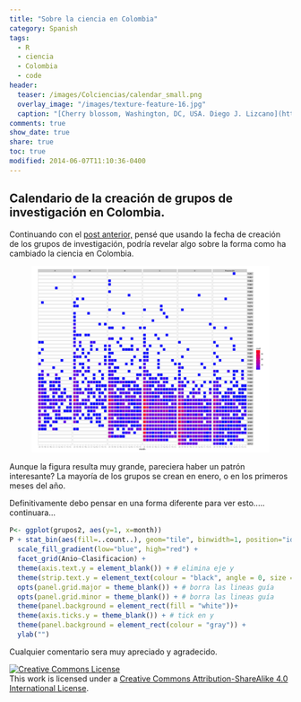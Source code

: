 ```yaml
---
title: "Sobre la ciencia en Colombia"
category: Spanish
tags: 
  - R
  - ciencia
  - Colombia
  - code
header:
  teaser: /images/Colciencias/calendar_small.png
  overlay_image: "/images/texture-feature-16.jpg"
  caption: "[Cherry blossom, Washington, DC, USA. Diego J. Lizcano](http://500px.com/dlizcano)"
comments: true
show_date: true
share: true
toc: true
modified: 2014-06-07T11:10:36-0400
---
```


## Calendario de la creación de grupos de investigación en Colombia.  

Continuando con el [post anterior,](http://dlizcano.github.io/2014/06/05/Science-in-Colombia.html) pensé que usando la fecha de creación de los grupos de investigación, podría revelar algo sobre la forma como ha cambiado la ciencia en Colombia.

<figure>
	<a href="/images/Colciencias/calendar_big.pdf"><img src="/images/Colciencias/calendar_big.png"></a>
</figure>

Aunque la figura resulta muy grande, pareciera haber un patrón interesante? La mayoría de los grupos se crean en enero, o en los primeros meses del año.

Definitivamente debo pensar en una forma diferente para ver esto..... continuara...

```r
P<- ggplot(grupos2, aes(y=1, x=month))
P + stat_bin(aes(fill=..count..), geom="tile", binwidth=1, position="identity") +
  scale_fill_gradient(low="blue", high="red") +
  facet_grid(Anio~Clasificacion) +
  theme(axis.text.y = element_blank()) + # elimina eje y
  theme(strip.text.y = element_text(colour = "black", angle = 0, size = 9)) +
  opts(panel.grid.major = theme_blank()) + # borra las lineas guía
  opts(panel.grid.minor = theme_blank()) + # borra las lineas guía
  theme(panel.background = element_rect(fill = "white"))+
  theme(axis.ticks.y = theme_blank()) + # tick en y
  theme(panel.background = element_rect(colour = "gray")) +
  ylab("")
```

Cualquier comentario sera muy apreciado y agradecido.

<p></p>

<a rel="license" href="http://creativecommons.org/licenses/by-sa/4.0/"><img alt="Creative Commons License" style="border-width:0" src="http://i.creativecommons.org/l/by-sa/4.0/88x31.png" /></a><br />This work is licensed under a <a rel="license" href="http://creativecommons.org/licenses/by-sa/4.0/">Creative Commons Attribution-ShareAlike 4.0 International License</a>.
